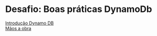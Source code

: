 # Desafio: Boas práticas DynamoDb

[Introdução Dynamo DB](/Arquivos/Conteudo/5%20-%20Trabalhando%20com%20banco%20de%20dados%20sql%20e%20nosql/5.3.1%20Introducao%20dynamo.md)<br>
[Mãos a obra](/Arquivos/Conteudo/5%20-%20Trabalhando%20com%20banco%20de%20dados%20sql%20e%20nosql/5.3.2%20Maos%20a%20obra.md)